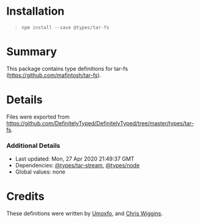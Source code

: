 # Installation
> `npm install --save @types/tar-fs`

# Summary
This package contains type definitions for tar-fs (https://github.com/mafintosh/tar-fs).

# Details
Files were exported from https://github.com/DefinitelyTyped/DefinitelyTyped/tree/master/types/tar-fs.

### Additional Details
 * Last updated: Mon, 27 Apr 2020 21:49:37 GMT
 * Dependencies: [@types/tar-stream](https://npmjs.com/package/@types/tar-stream), [@types/node](https://npmjs.com/package/@types/node)
 * Global values: none

# Credits
These definitions were written by [Umoxfo](https://github.com/Umoxfo), and [Chris Wiggins](https://github.com/chriswiggins).
